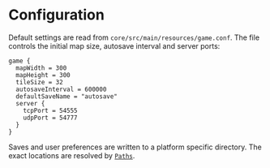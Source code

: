 # Configuration

Default settings are read from `core/src/main/resources/game.conf`. The file
controls the initial map size, autosave interval and server ports:

```hocon
game {
  mapWidth = 300
  mapHeight = 300
  tileSize = 32
  autosaveInterval = 600000
  defaultSaveName = "autosave"
  server {
    tcpPort = 54555
    udpPort = 54777
  }
}
```

Saves and user preferences are written to a platform specific directory. The
exact locations are resolved by
[`Paths`](../core/src/main/java/net/lapidist/colony/io/Paths.java).
